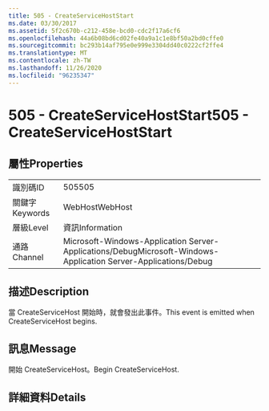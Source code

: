 ```yaml
---
title: 505 - CreateServiceHostStart
ms.date: 03/30/2017
ms.assetid: 5f2c670b-c212-458e-bcd0-cdc2f17a6cf6
ms.openlocfilehash: 44a6b08bd6cd02fe40a9a1c1e8bf50a2bd0cffe0
ms.sourcegitcommit: bc293b14af795e0e999e3304dd40c0222cf2ffe4
ms.translationtype: MT
ms.contentlocale: zh-TW
ms.lasthandoff: 11/26/2020
ms.locfileid: "96235347"
---
```

# <a name="505---createservicehoststart"></a><span data-ttu-id="01a17-102">505 - CreateServiceHostStart</span><span class="sxs-lookup"><span data-stu-id="01a17-102">505 - CreateServiceHostStart</span></span>

## <a name="properties"></a><span data-ttu-id="01a17-103">屬性</span><span class="sxs-lookup"><span data-stu-id="01a17-103">Properties</span></span>  
  
|||  
|-|-|  
|<span data-ttu-id="01a17-104">識別碼</span><span class="sxs-lookup"><span data-stu-id="01a17-104">ID</span></span>|<span data-ttu-id="01a17-105">505</span><span class="sxs-lookup"><span data-stu-id="01a17-105">505</span></span>|  
|<span data-ttu-id="01a17-106">關鍵字</span><span class="sxs-lookup"><span data-stu-id="01a17-106">Keywords</span></span>|<span data-ttu-id="01a17-107">WebHost</span><span class="sxs-lookup"><span data-stu-id="01a17-107">WebHost</span></span>|  
|<span data-ttu-id="01a17-108">層級</span><span class="sxs-lookup"><span data-stu-id="01a17-108">Level</span></span>|<span data-ttu-id="01a17-109">資訊</span><span class="sxs-lookup"><span data-stu-id="01a17-109">Information</span></span>|  
|<span data-ttu-id="01a17-110">通路</span><span class="sxs-lookup"><span data-stu-id="01a17-110">Channel</span></span>|<span data-ttu-id="01a17-111">Microsoft-Windows-Application Server-Applications/Debug</span><span class="sxs-lookup"><span data-stu-id="01a17-111">Microsoft-Windows-Application Server-Applications/Debug</span></span>|  
  
## <a name="description"></a><span data-ttu-id="01a17-112">描述</span><span class="sxs-lookup"><span data-stu-id="01a17-112">Description</span></span>  

 <span data-ttu-id="01a17-113">當 CreateServiceHost 開始時，就會發出此事件。</span><span class="sxs-lookup"><span data-stu-id="01a17-113">This event is emitted when CreateServiceHost begins.</span></span>  
  
## <a name="message"></a><span data-ttu-id="01a17-114">訊息</span><span class="sxs-lookup"><span data-stu-id="01a17-114">Message</span></span>  

 <span data-ttu-id="01a17-115">開始 CreateServiceHost。</span><span class="sxs-lookup"><span data-stu-id="01a17-115">Begin CreateServiceHost.</span></span>  
  
## <a name="details"></a><span data-ttu-id="01a17-116">詳細資料</span><span class="sxs-lookup"><span data-stu-id="01a17-116">Details</span></span>
